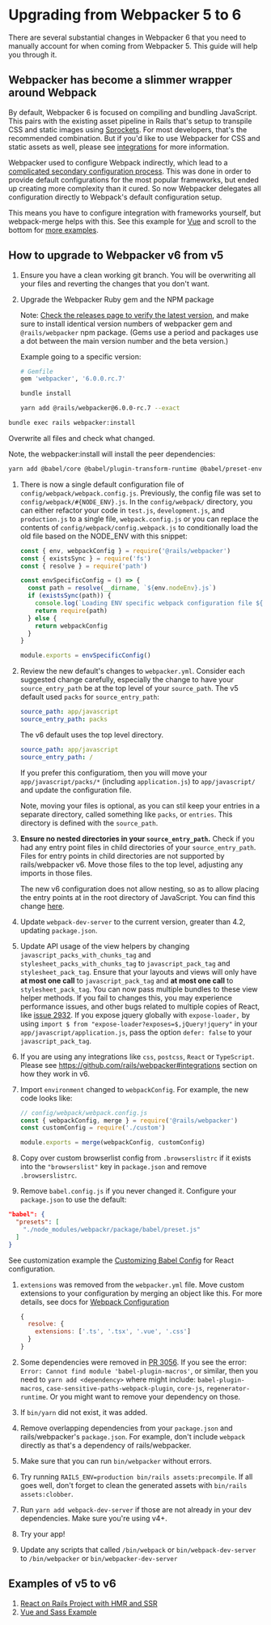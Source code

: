 # Upgrading from Webpacker 5 to 6

There are several substantial changes in Webpacker 6 that you need to manually account for when coming from Webpacker 5. This guide will help you through it.

## Webpacker has become a slimmer wrapper around Webpack

By default, Webpacker 6 is focused on compiling and bundling JavaScript. This pairs with the existing asset pipeline in Rails that's setup to transpile CSS and static images using [Sprockets](https://github.com/rails/sprockets). For most developers, that's the recommended combination. But if you'd like to use Webpacker for CSS and static assets as well, please see [integrations](https://github.com/rails/webpacker#integrations) for more information.

Webpacker used to configure Webpack indirectly, which lead to a [complicated secondary configuration process](https://github.com/rails/webpacker/blob/5-x-stable/docs/webpack.md). This was done in order to provide default configurations for the most popular frameworks, but ended up creating more complexity than it cured. So now Webpacker delegates all configuration directly to Webpack's default configuration setup.

This means you have to configure integration with frameworks yourself, but webpack-merge helps with this. See this example for [Vue](https://github.com/rails/webpacker#other-frameworks) and scroll to the bottom for [more examples](#examples-of-v5-to-v6).

## How to upgrade to Webpacker v6 from v5
1. Ensure you have a clean working git branch. You will be overwriting all your files and reverting the changes that you don't want.

1. Upgrade the Webpacker Ruby gem and the NPM package

   Note: [Check the releases page to verify the latest version](https://github.com/rails/webpacker/releases), and make sure to install identical version numbers of webpacker gem and `@rails/webpacker` npm package. (Gems use a period and packages use a dot between the main version number and the beta version.)

   Example going to a specific version:

   ```ruby
   # Gemfile
   gem 'webpacker', '6.0.0.rc.7'
   ```

   ```bash
   bundle install
   ```

   ```bash
   yarn add @rails/webpacker@6.0.0-rc.7 --exact
   ```

  ```bash
  bundle exec rails webpacker:install
  ```
  
  Overwrite all files and check what changed.
   
  
  Note, the webpacker:install will install the peer dependencies:
  ```bash
  yarn add @babel/core @babel/plugin-transform-runtime @babel/preset-env @babel/runtime babel-loader compression-webpack-plugin pnp-webpack-plugin terser-webpack-plugin webpack webpack-assets-manifest webpack-cli webpack-merge webpack-sources webpack-dev-server
  ```

1. There is now a single default configuration file of `config/webpack/webpack.config.js`. Previously, the config file was set
  to `config/webpack/#{NODE_ENV}.js`. In the `config/webpack/` directory, you can either refactor your code in `test.js`, `development.js`, and `production.js` to a single file, `webpack.config.js` or you can replace the contents of `config/webpack/config.webpack.js` to conditionally load the old file based on the NODE_ENV with this snippet:
   ```js
   const { env, webpackConfig } = require('@rails/webpacker')
   const { existsSync } = require('fs')
   const { resolve } = require('path')
   
   const envSpecificConfig = () => {
     const path = resolve(__dirname, `${env.nodeEnv}.js`)
     if (existsSync(path)) {
       console.log(`Loading ENV specific webpack configuration file ${path}`)
       return require(path)
     } else {
       return webpackConfig
     }
   }
   
   module.exports = envSpecificConfig()
   ```
1. Review the new default's changes to `webpacker.yml`. Consider each suggested change carefully, especially the change to have your `source_entry_path` be at the top level of your `source_path`. 
   The v5 default used `packs` for `source_entry_path`:
   ```yml
   source_path: app/javascript
   source_entry_path: packs
   ```
   The v6 default uses the top level directory.
   ```yml
   source_path: app/javascript
   source_entry_path: /
   ```
   If you prefer this configuratiom, then you will move your `app/javascript/packs/*` (including `application.js`) to `app/javascript/` and update the configuration file. 
  
   Note, moving your files is optional, as you can stil keep your entries in a separate directory, called something like `packs`, or `entries`. This directory is defined with the `source_path`.
  
1. **Ensure no nested directories in your `source_entry_path`.** Check if you had any entry point files in child directories of your `source_entry_path`. Files for entry points in child directories are not supported by rails/webpacker v6. Move those files to the top level, adjusting any imports in those files.
  
   The new v6 configuration does not allow nesting, so as to allow placing the entry points at in the root directory of JavaScript. You can find this change [here](https://github.com/rails/webpacker/commit/5de0fbc1e16d3db0c93202fb39f5b4d80582c682#diff-7af8667a3e36201db57c02b68dd8651883d7bfc00dc9653661be11cd31feeccdL19).

1. Update `webpack-dev-server` to the current version, greater than 4.2, updating `package.json`.

1. Update API usage of the view helpers by changing `javascript_packs_with_chunks_tag` and `stylesheet_packs_with_chunks_tag` to `javascript_pack_tag` and `stylesheet_pack_tag`. Ensure that your layouts and views will only have **at most one call** to `javascript_pack_tag` and **at most one call** to `stylesheet_pack_tag`. You can now pass multiple bundles to these view helper methods. If you fail to changes this, you may experience performance issues, and other bugs related to multiple copies of React, like [issue 2932](https://github.com/rails/webpacker/issues/2932).  If you expose jquery globally with `expose-loader,` by using `import $ from "expose-loader?exposes=$,jQuery!jquery"` in your `app/javascript/application.js`, pass the option `defer: false` to your `javascript_pack_tag`.

1. If you are using any integrations like `css`, `postcss`, `React` or `TypeScript`. Please see https://github.com/rails/webpacker#integrations section on how they work in v6.

1. Import `environment` changed to `webpackConfig`. For example, the new code looks like:
   ```js
   // config/webpack/webpack.config.js
   const { webpackConfig, merge } = require('@rails/webpacker')
   const customConfig = require('./custom')

   module.exports = merge(webpackConfig, customConfig)
   ```

1. Copy over custom browserlist config from `.browserslistrc` if it exists into the `"browserslist"` key in `package.json` and remove `.browserslistrc`.

1. Remove `babel.config.js` if you never changed it. Configure your `package.json` to use the default:

  ```json
  "babel": {
    "presets": [
      "./node_modules/webpackr/package/babel/preset.js"
    ]
  }
  ```
See customization example the [Customizing Babel Config](./docs/customizing_babel_config.md) for React configuration.

1. `extensions` was removed from the `webpacker.yml` file. Move custom extensions to your configuration by merging an object like this. For more details, see docs for [Webpack Configuration](https://github.com/rails/webpacker/blob/master/README.md#webpack-configuration)

    ```js
    {
      resolve: {
        extensions: ['.ts', '.tsx', '.vue', '.css']
      }
    }
    ```

1. Some dependencies were removed in [PR 3056](https://github.com/rails/webpacker/pull/3056). If you see the error: `Error: Cannot find module 'babel-plugin-macros'`, or similar, then you need to `yarn add <dependency>` where <dependency> might include: `babel-plugin-macros`, `case-sensitive-paths-webpack-plugin`, `core-js`, `regenerator-runtime`. Or you might want to remove your dependency on those.

1. If `bin/yarn` did not exist, it was added.

1. Remove overlapping dependencies from your `package.json` and rails/webpacker's `package.json`. For example, don't include `webpack` directly as that's a dependency of rails/webpacker.

17. Make sure that you can run `bin/webpacker` without errors.
1. Try running `RAILS_ENV=production bin/rails assets:precompile`. If all goes well, don't forget to clean the generated assets with `bin/rails assets:clobber`.

1. Run `yarn add webpack-dev-server` if those are not already in your dev dependencies. Make sure you're using v4+.

1. Try your app!

21. Update any scripts that called `/bin/webpack` or `bin/webpack-dev-server` to `/bin/webpacker` or `bin/webpacker-dev-server`

## Examples of v5 to v6

1. [React on Rails Project with HMR and SSR](https://github.com/shakacode/react_on_rails_tutorial_with_ssr_and_hmr_fast_refresh/compare/webpacker-5.x...master)
2. [Vue and Sass Example](https://github.com/guillaumebriday/upgrade-webpacker-5-to-6)
